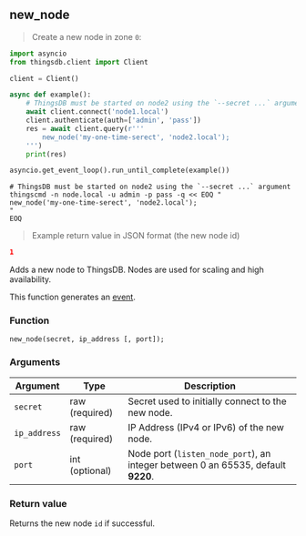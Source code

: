 ## new_node

> Create a new node in zone `0`:

```python
import asyncio
from thingsdb.client import Client

client = Client()

async def example():
    # ThingsDB must be started on node2 using the `--secret ...` argument
    await client.connect('node1.local')
    client.authenticate(auth=['admin', 'pass'])
    res = await client.query(r'''
        new_node('my-one-time-serect', 'node2.local');
    ''')
    print(res)

asyncio.get_event_loop().run_until_complete(example())
```

```shell
# ThingsDB must be started on node2 using the `--secret ...` argument
thingscmd -n node.local -u admin -p pass -q << EOQ "
new_node('my-one-time-serect', 'node2.local');
"
EOQ
```

> Example return value in JSON format (the new node id)

```json
1
```

Adds a new node to ThingsDB. Nodes are used for scaling and high availability.


This function generates an [event](#events).

### Function
`new_node(secret, ip_address [, port]);`


### Arguments
Argument | Type | Description
-------- | ---- | -----------
`secret` | raw (required) | Secret used to initially connect to the new node.
`ip_address` | raw (required) | IP Address (IPv4 or IPv6) of the new node.
`port` | int (optional) | Node port (`listen_node_port`), an integer between 0 an 65535, default **9220**.


### Return value
Returns the new node `id` if successful.